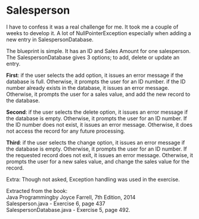 # Salesperson
I have to confess it was a real challenge for me. It took me a couple of weeks to develop it. A lot of NullPointerException especially when adding a new entry in SalespersonDatabase.

The blueprint is simple. It has an ID and Sales Amount for one salesperson. The SalespersonDatabase gives 3 options; to add, delete or update an entry.

<strong>First</strong>: if the user selects the add option, it issues an error message if the database is full. Otherwise, it prompts the user for an ID number. if the ID number already exists in the database, it issues an error message. Otherwise, it prompts the user for a sales value, and add the new record to the database.

<strong>Second</strong>: if the user selects the delete option, it issues an error message if the database is empty. Otherwise, it prompts the user for an ID number. If the ID number does not exist, it issues an error message. Otherwise, it does not access the record for any future processing.

<strong>Third</strong>: if the user selects the change option, it issues an error message if the database is empty. Otherwise, it prompts the user for an ID number. If the requested record does not exit, it issues an error message. Otherwise, it prompts the user for a new sales value, and change the sales value for the record.

Extra: Though not asked, Exception handling was used in the exercise.

Extracted from the book:<br>
Java Programmingby Joyce Farrell, 7th Edition, 2014<br>
Salesperson.java - Exercise 6, page 437<br>
SalespersonDatabase.java - Exercise 5, page 492.
